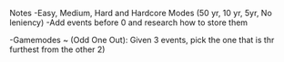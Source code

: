 Notes
-Easy, Medium, Hard and Hardcore Modes (50 yr, 10 yr, 5yr, No leniency)
-Add events before 0 and research how to store them

-Gamemodes 
    ~ (Odd One Out): Given 3 events, pick the one that is thr furthest from the other 2)

 
